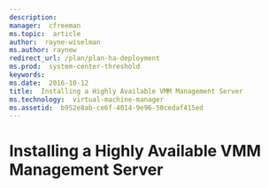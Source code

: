 ```yaml
---
description:  
manager:  cfreeman
ms.topic:  article
author:  rayne-wiselman
ms.author: raynew
redirect_url: /plan/plan-ha-deployment
ms.prod:  system-center-threshold
keywords:  
ms.date:  2016-10-12
title:  Installing a Highly Available VMM Management Server
ms.technology:  virtual-machine-manager
ms.assetid:  b952e8ab-ce6f-4014-9e96-50cedaf415ed
---
```


# Installing a Highly Available VMM Management Server
